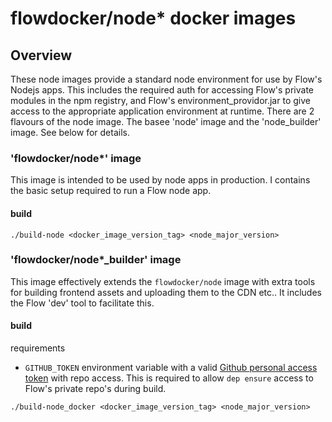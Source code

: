 # flowdocker/node* docker images

## Overview

These node images provide a standard node environment for use by Flow's Nodejs apps. This includes
the required auth for accessing Flow's private modules in the npm registry, and Flow's
environment_providor.jar to give access to the appropriate application environment at runtime.
There are 2 flavours of the node image. The basee 'node' image and the 'node_builder' image.
See below for details.

### 'flowdocker/node*' image

This image is intended to be used by node apps in production. I contains the basic setup required to
run a Flow node app.

#### build

```
./build-node <docker_image_version_tag> <node_major_version>
```

### 'flowdocker/node*_builder' image

This image effectively extends the `flowdocker/node` image with extra tools for building frontend assets
and uploading them to the CDN etc.. It includes the Flow 'dev' tool to facilitate this.

#### build

requirements
 * `GITHUB_TOKEN` environment variable with a valid [Github personal access token](https://github.com/settings/tokens) with repo access. This is required to allow `dep ensure` access to Flow's private repo's during build.

```
./build-node_docker <docker_image_version_tag> <node_major_version>
```